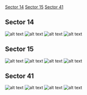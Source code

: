 [Sector 14](#sector14)
[Sector 15](#sector15)
[Sector 41](#sector41)

<a name = "sector14"></a>
## Sector 14
![alt text](/tt/KELT-09_Sector_14/KELT-09_Sector_14_a_TimeSeries.png)
![alt text](/tt/KELT-09_Sector_14/KELT-09_Sector_14_b_FoldedLightCurve.png)
![alt text](/tt/KELT-09_Sector_14/KELT-09_Sector_14_b_IndividualTransitsWithFit.png)
![alt text](/tt/KELT-09_Sector_14/KELT-09_Sector_14_c_TimingResiduals.png)

<a name = "sector15"></a>
## Sector 15
![alt text](/tt/KELT-09_Sector_15/KELT-09_Sector_15_a_TimeSeries.png)
![alt text](/tt/KELT-09_Sector_15/KELT-09_Sector_15_b_FoldedLightCurve.png)
![alt text](/tt/KELT-09_Sector_15/KELT-09_Sector_15_b_IndividualTransitsWithFit.png)
![alt text](/tt/KELT-09_Sector_15/KELT-09_Sector_15_c_TimingResiduals.png)

<a name = "sector41"></a>
## Sector 41
![alt text](/tt/KELT-09_Sector_41/KELT-09_Sector_41_a_TimeSeries.png)
![alt text](/tt/KELT-09_Sector_41/KELT-09_Sector_41_b_FoldedLightCurve.png)
![alt text](/tt/KELT-09_Sector_41/KELT-09_Sector_41_b_IndividualTransitsWithFit.png)
![alt text](/tt/KELT-09_Sector_41/KELT-09_Sector_41_c_TimingResiduals.png)

